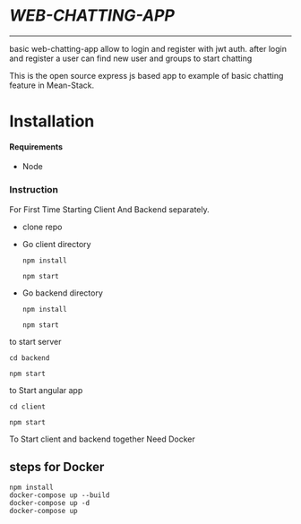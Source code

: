 
# ***WEB-CHATTING-APP***
----
basic web-chatting-app allow to login and register with jwt auth.
after login and register a user can find new user and groups to start chatting

This is the open source express js based app to example of basic chatting feature in Mean-Stack.

# Installation

#### Requirements

- Node

### Instruction

For First Time Starting Client And Backend separately.

- clone repo

- Go client directory
     ```
     npm install

     npm start
     ```
- Go backend directory
    ```
    npm install

    npm start
    ```


to start server
```
cd backend

npm start
```

to Start angular app
```
cd client

npm start
```

To Start client and backend together Need Docker

steps for Docker
----

```
npm install
docker-compose up --build
docker-compose up -d
docker-compose up
```
